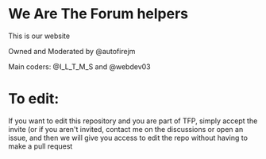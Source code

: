 # We Are The Forum helpers
This is our website

Owned and Moderated by @autofirejm<!--Okay-->

Main coders: @I_L_T_M_S and @webdev03 <!--They did a bunch-->

# To edit:
If you want to edit this repository and you are part of TFP, simply accept the invite (or if you aren't invited, contact me on the discussions or open an issue, and then we will give you access to edit the repo without having to make a pull request
